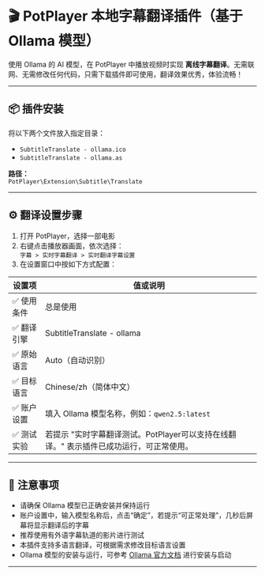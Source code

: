 # 🎬 PotPlayer 本地字幕翻译插件（基于 Ollama 模型）

使用 Ollama 的 AI 模型，在 PotPlayer 中播放视频时实现 **离线字幕翻译**。无需联网、无需修改任何代码，只需下载插件即可使用，翻译效果优秀，体验流畅！

---

## 📦 插件安装

将以下两个文件放入指定目录：

- `SubtitleTranslate - ollama.ico`
- `SubtitleTranslate - ollama.as`

**路径：**  
`PotPlayer\Extension\Subtitle\Translate`

---

## ⚙️ 翻译设置步骤

1. 打开 PotPlayer，选择一部电影  
2. 右键点击播放器画面，依次选择：  
   `字幕 > 实时字幕翻译 > 实时翻译字幕设置`  
3. 在设置窗口中按如下方式配置：

| 设置项       | 值或说明                                                                 |
|--------------|--------------------------------------------------------------------------|
|✅   使用条件     |  总是使用                                                              |
|✅   翻译引擎     |  SubtitleTranslate - ollama                                             |
|✅   原始语言     |  Auto（自动识别）                                                      |
|✅   目标语言     |  Chinese/zh（简体中文）                                                |
|✅   账户设置     |  填入 Ollama 模型名称，例如：`qwen2.5:latest` |
|✅   测试实验     |  若提示 "实时字幕翻译测试。PotPlayer可以支持在线翻译。" 表示插件已成功运行，可正常使用。 |

---

## 📝 注意事项
- 请确保 Ollama 模型已正确安装并保持运行
- 账户设置中，输入模型名称后，点击“确定”，若提示“可正常处理”，几秒后屏幕将显示翻译后的字幕    
- 推荐使用有外语字幕轨道的影片进行测试  
- 本插件支持多语言翻译，可根据需求修改目标语言设置  
- Ollama 模型的安装与运行，可参考 [Ollama 官方文档](https://ollama.com) 进行安装与启动
---